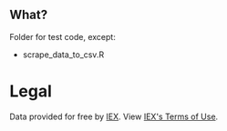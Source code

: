 ## What?
Folder for test code, except:
* scrape\_data\_to\_csv.R
# Legal
Data provided for free by [IEX](https://iextrading.com/developer/). View
[IEX's Terms of Use](https://iextrading.com/api-exhibit-a/).
